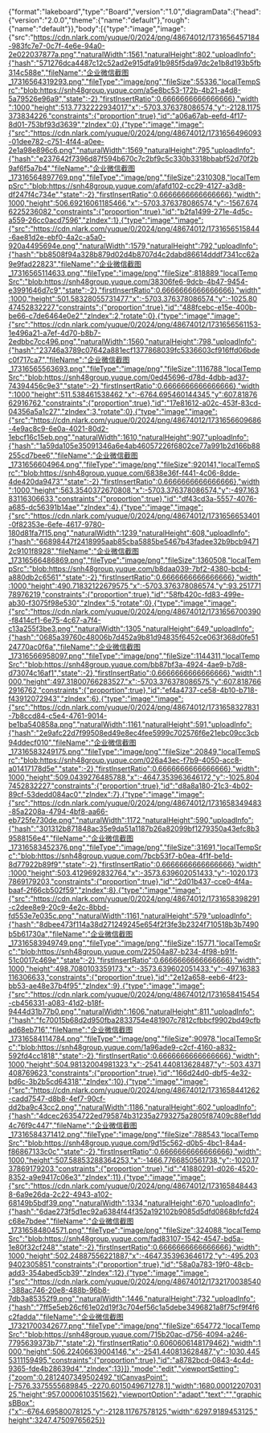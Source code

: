 {"format":"lakeboard","type":"Board","version":"1.0","diagramData":{"head":{"version":"2.0.0","theme":{"name":"default"},"rough":{"name":"default"}},"body":[{"type":"image","image":{"src":"https://cdn.nlark.com/yuque/0/2024/png/48674012/1731656457184-983fc7e7-0c7f-4e6e-94a0-2e022037877a.png","naturalWidth":1561,"naturalHeight":802,"uploadInfo":{"hash":"571276dca4487c12c52ad2e915dfa91b985f5da97dc2e1b8d193b5fb314c588e","fileName":"企业微信截图_17316564319293.png","fileType":"image/png","fileSize":55336,"localTempSrc":"blob:https://snh48group.yuque.com/a5e8bc53-172b-4b21-a4d8-5a79526e96a9","state":-2},"firstInsertRatio":0.6666666666666666},"width":1000,"height":513.7732222934017,"x":-5703.376378086574,"y":-2128.1175373834226,"constraints":{"proportion":true},"id":"a06a67ab-eefd-4f17-8d01-753bf93d3639","zIndex":0},{"type":"image","image":{"src":"https://cdn.nlark.com/yuque/0/2024/png/48674012/1731656496093-01dee782-c751-4f44-a0ee-2e1a98e896c6.png","naturalWidth":1569,"naturalHeight":795,"uploadInfo":{"hash":"e237642f7396d87f594b670c7c2bf9c5c330b3318bbabf52d70f2b9af6f5a7b4","fileName":"企业微信截图_17316564897769.png","fileType":"image/png","fileSize":2310308,"localTempSrc":"blob:https://snh48group.yuque.com/afafd102-cc29-4127-a3d8-df247f4c734e","state":-2},"firstInsertRatio":0.6666666666666666},"width":1000,"height":506.69216061185466,"x":-5703.376378086574,"y":-1567.6746225236082,"constraints":{"proportion":true},"id":"b2fa1499-271e-4d5c-a559-26cc0acd7596","zIndex":1},{"type":"image","image":{"src":"https://cdn.nlark.com/yuque/0/2024/png/48674012/1731656515844-6ae81d2e-ebf0-4a2c-a5a0-920a4495694e.png","naturalWidth":1579,"naturalHeight":792,"uploadInfo":{"hash":"bb8508f94a328b879d02d4b8707d4c2dabd86614dddf7341cc62a9e9fad22823","fileName":"企业微信截图_17316565114633.png","fileType":"image/png","fileSize":818889,"localTempSrc":"blob:https://snh48group.yuque.com/38306fe6-9dcb-4b47-9454-e3991646d7c9","state":-2},"firstInsertRatio":0.6666666666666666},"width":1000,"height":501.58328055731477,"x":-5703.376378086574,"y":-1025.8047452832227,"constraints":{"proportion":true},"id":"488fcebc-e15e-400b-be66-c7de6464e0e2","zIndex":2,"rotate":0},{"type":"image","image":{"src":"https://cdn.nlark.com/yuque/0/2024/png/48674012/1731656561153-1e496a21-a7ef-4d70-b8b7-2edbbc7cc496.png","naturalWidth":1560,"naturalHeight":798,"uploadInfo":{"hash":"23746a3789c07642a881ecf1377868039fc5336603cf916ffd06bdec0f717ca7","fileName":"企业微信截图_17316565563693.png","fileType":"image/png","fileSize":1116788,"localTempSrc":"blob:https://snh48group.yuque.com/0ed45696-d78d-4dbb-ad37-74394456c9e3","state":-2},"firstInsertRatio":0.6666666666666666},"width":1000,"height":511.538461538462,"x":-6764.695460144345,"y":607.8187662916762,"constraints":{"proportion":true},"id":"17e81612-a02c-453f-83cd-04356a5a1c27","zIndex":3,"rotate":0},{"type":"image","image":{"src":"https://cdn.nlark.com/yuque/0/2024/png/48674012/1731656609686-4e9ac8c9-6e0a-4021-80d2-1ebcf16c15eb.png","naturalWidth":1610,"naturalHeight":907,"uploadInfo":{"hash":"1a59da105e35091346a6e4ab46057226f6802ce77a991b2d166b88255cd7bee6","fileName":"企业微信截图_1731656604964.png","fileType":"image/png","fileSize":920141,"localTempSrc":"blob:https://snh48group.yuque.com/6838e36f-f441-4c06-8dde-4de420da9473","state":-2},"firstInsertRatio":0.6666666666666666},"width":1000,"height":563.3540372670808,"x":-5703.376378086574,"y":-497.16383116306633,"constraints":{"proportion":true},"id":"df43cd3a-5557-4076-a685-dc56391b14ae","zIndex":4},{"type":"image","image":{"src":"https://cdn.nlark.com/yuque/0/2024/png/48674012/1731656653401-0f82353e-6efe-4617-9780-180d81fa7f15.png","naturalWidth":1239,"naturalHeight":608,"uploadInfo":{"hash":"66898447f2418995aab85cba5885be5467b43fadee32b9bcb94712c9101f8928","fileName":"企业微信截图_17316566486869.png","fileType":"image/png","fileSize":1360508,"localTempSrc":"blob:https://snh48group.yuque.com/b8daa039-7bf2-4380-bcb4-a880db2c6561","state":-2},"firstInsertRatio":0.6666666666666666},"width":1000,"height":490.71832122679575,"x":-5703.376378086574,"y":93.25177178976219,"constraints":{"proportion":true},"id":"58fb420c-fd83-499e-ab30-f3075f98e530","zIndex":5,"rotate":0},{"type":"image","image":{"src":"https://cdn.nlark.com/yuque/0/2024/png/48674012/1731656700390-f8414cf1-6e75-4c67-a7f4-c13a255f3be3.png","naturalWidth":1305,"naturalHeight":649,"uploadInfo":{"hash":"0685a39760c48006b7d452a9b81d94835f6452ce063f368d0fe5124770ac0f6a","fileName":"企业微信截图_17316566958097.png","fileType":"image/png","fileSize":1144311,"localTempSrc":"blob:https://snh48group.yuque.com/bb87bf3a-4924-4ae9-b7d8-d73074c16af1","state":-2},"firstInsertRatio":0.6666666666666666},"width":1000,"height":497.31800766283527,"x":-5703.376378086575,"y":607.8187662916762,"constraints":{"proportion":true},"id":"ef4a4737-ce58-4b10-b718-f43912072943","zIndex":6},{"type":"image","image":{"src":"https://cdn.nlark.com/yuque/0/2024/png/48674012/1731658327831-7b8ccd84-c5e4-4761-9014-be1ba540858a.png","naturalWidth":1161,"naturalHeight":591,"uploadInfo":{"hash":"2e9afc22d7f99508ed49e8ec4fee5999c702576f6e21ebc09cc3cb94ddecf010","fileName":"企业微信截图_17316583249175.png","fileType":"image/png","fileSize":20849,"localTempSrc":"blob:https://snh48group.yuque.com/026a43ec-f7b9-4050-acc8-a01417178d5e","state":-2},"firstInsertRatio":0.6666666666666666},"width":1000,"height":509.0439276485788,"x":-4647.353963646172,"y":-1025.8047452832227,"constraints":{"proportion":true},"id":"d8a8a180-21c3-4b02-89cf-53dedd084ac0","zIndex":7},{"type":"image","image":{"src":"https://cdn.nlark.com/yuque/0/2024/png/48674012/1731658349483-85a2208a-4794-4bf8-aa66-eb725fe730de.png","naturalWidth":1172,"naturalHeight":590,"uploadInfo":{"hash":"301312b871848ac35e9da51a1187b26a82099bf1279350a43efc8b39588156e4","fileName":"企业微信截图_17316583452376.png","fileType":"image/png","fileSize":31691,"localTempSrc":"blob:https://snh48group.yuque.com/7bcb53f7-b0ea-4f1f-be1d-8d77922b89f9","state":-2},"firstInsertRatio":0.6666666666666666},"width":1000,"height":503.4129692832764,"x":-3573.639602051433,"y":-1020.1737869179203,"constraints":{"proportion":true},"id":"2d01b437-cce0-4f4a-baaf-2f66cb502f59","zIndex":8},{"type":"image","image":{"src":"https://cdn.nlark.com/yuque/0/2024/png/48674012/1731658398291-c2dee8e9-20c9-4e2c-8bbd-fd553e7e035c.png","naturalWidth":1161,"naturalHeight":579,"uploadInfo":{"hash":"8dbee473f114a38d271249245e654f2f3fe3b2324f710518b3b7490b5b61730a","fileName":"企业微信截图_17316583949749.png","fileType":"image/png","fileSize":15771,"localTempSrc":"blob:https://snh48group.yuque.com/22504a87-b234-4f98-b91f-51c0017c469e","state":-2},"firstInsertRatio":0.6666666666666666},"width":1000,"height":498.7080103359173,"x":-3573.639602051433,"y":-497.16383116306633,"constraints":{"proportion":true},"id":"2e12a658-eeb6-4f23-bb53-ae48e37b4f95","zIndex":9},{"type":"image","image":{"src":"https://cdn.nlark.com/yuque/0/2024/png/48674012/1731658415454-cb456331-a083-41d2-b18f-9444d31b77b0.png","naturalWidth":1606,"naturalHeight":811,"uploadInfo":{"hash":"fc70015b68d2d950fba2833754e481907c7812cfbbcf9902bd49cfbad68eb716","fileName":"企业微信截图_17316584114784.png","fileType":"image/png","fileSize":90978,"localTempSrc":"blob:https://snh48group.yuque.com/1a96ade9-c2cf-4160-a832-592fd4cc1818","state":-2},"firstInsertRatio":0.6666666666666666},"width":1000,"height":504.98132004981323,"x":-2541.440813628487,"y":-503.4371408769623,"constraints":{"proportion":true},"id":"166d24d0-dbf5-4e32-bd6c-3b2b5cd64318","zIndex":10},{"type":"image","image":{"src":"https://cdn.nlark.com/yuque/0/2024/png/48674012/1731658441262-cadd7547-d8b8-4ef7-90cf-dd2ba9c43cc2.png","naturalWidth":1186,"naturalHeight":602,"uploadInfo":{"hash":"4dcec26354722ed795874b31235a2793275a2805f87409c88ef1dd4c76f9c447","fileName":"企业微信截图_17316584371412.png","fileType":"image/png","fileSize":788543,"localTempSrc":"blob:https://snh48group.yuque.com/9d15c562-d0b5-4bc1-84a4-f86867133c0c","state":-2},"firstInsertRatio":0.6666666666666666},"width":1000,"height":507.58853288364253,"x":-1466.7766850561738,"y":-1020.1737869179203,"constraints":{"proportion":true},"id":"41880291-d026-4520-8352-a9e9417c06e3","zIndex":11},{"type":"image","image":{"src":"https://cdn.nlark.com/yuque/0/2024/png/48674012/1731658484438-6a9e26da-2c22-4943-a102-68149b5bdf39.png","naturalWidth":1334,"naturalHeight":670,"uploadInfo":{"hash":"6dae273f5d1ec92a6384f44f352a192102b9085d5dfd0868bfcfd24c68e7bdee","fileName":"企业微信截图_17316584804571.png","fileType":"image/png","fileSize":324088,"localTempSrc":"blob:https://snh48group.yuque.com/fad83107-1542-4547-bd5a-1e80f32cf248","state":-2},"firstInsertRatio":0.6666666666666666},"width":1000,"height":502.24887556221887,"x":-4647.353963646172,"y":-495.2039402305851,"constraints":{"proportion":true},"id":"58a0a783-19f0-48cb-add3-354abed5cb39","zIndex":12},{"type":"image","image":{"src":"https://cdn.nlark.com/yuque/0/2024/png/48674012/1732170038540-388ac746-20e8-488b-96b8-7db3a85352f9.png","naturalWidth":1446,"naturalHeight":732,"uploadInfo":{"hash":"7ff5e5eb26cf61e02d19f3c704ef56c1a5debe3496821a8f75cf9f4f6c2fadda","fileName":"企业微信截图_17321700342677.png","fileType":"image/png","fileSize":654772,"localTempSrc":"blob:https://snh48group.yuque.com/715b20ac-d756-4094-a246-7795639373b7","state":2},"firstInsertRatio":0.6060606148179462},"width":1000,"height":506.22406639004146,"x":-2541.440813628487,"y":-1030.4455311159495,"constraints":{"proportion":true},"id":"a8782bcd-0843-4c4d-9365-fde4b28639d4","zIndex":13}]},"mode":"edit","viewportSetting":{"zoom":0.2812407349502492,"tlCanvasPoint":[-7576.3375555689845,-2270.6015049671278,1],"width":1680.0001220703125,"height":957.0000610351562},"viewportOption":"adapt","text":"","graphicsBBox":{"x":-6764.69580078125,"y":-2128.11767578125,"width":6297.9189453125,"height":3247.47509765625}}